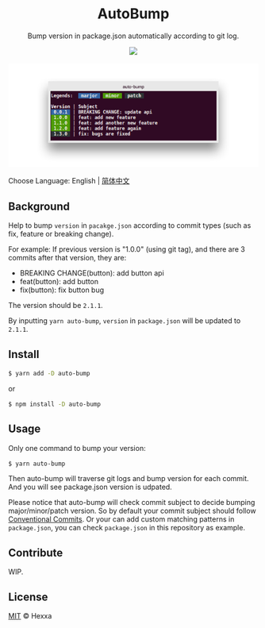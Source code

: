 <h1 align="center">
  AutoBump
</h1>
<p align="center">
  Bump version in package.json automatically according to git log.
</p>
<p align="center">
  <a href="https://travis-ci.org/ihexxa/auto-bump">
    <img src="https://travis-ci.org/ihexxa/auto-bump.svg?branch=master" />
  </a>
</p>
<p align="center">
  <img src="https://github.com/ihexxa/auto-bump/raw/master/demo.png" alt="auto-bump">
<p>

Choose Language: English | [简体中文](./README_zh_cn.md)

## Background

Help to bump `version` in `pacakge.json` according to commit types (such as fix, feature or breaking change).

For example:
If previous version is "1.0.0" (using git tag), and there are 3 commits after that version, they are:

- BREAKING CHANGE(button): add button api
- feat(button): add button
- fix(button): fix button bug

The version should be `2.1.1`.

By inputting `yarn auto-bump`, `version` in `package.json` will be updated to `2.1.1`.

## Install

```sh
$ yarn add -D auto-bump
```

or

```sh
$ npm install -D auto-bump
```

## Usage

Only one command to bump your version:

```sh
$ yarn auto-bump
```

Then auto-bump will traverse git logs and bump version for each commit. And you will see package.json version is udpated.

Please notice that auto-bump will check commit subject to decide bumping major/minor/patch version. So by default your commit subject should follow [Conventional Commits](https://conventionalcommits.org/). Or your can add custom matching patterns in `package.json`, you can check `package.json` in this repository as example.

## Contribute

WIP.

## License

[MIT](LICENSE) © Hexxa
